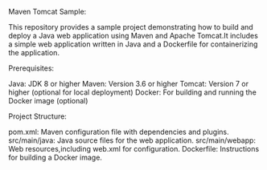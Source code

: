 Maven Tomcat Sample:

This repository provides a sample project demonstrating how to build and deploy a Java web application using Maven and Apache Tomcat.It includes a simple web application written in Java and a Dockerfile for containerizing the application.

Prerequisites:

Java: JDK 8 or higher
Maven: Version 3.6 or higher
Tomcat: Version 7 or higher (optional for local deployment)
Docker: For building and running the Docker image (optional)

Project Structure:

pom.xml: Maven configuration file with dependencies and plugins.
src/main/java: Java source files for the web application.
src/main/webapp: Web resources,including web.xml for configuration.
Dockerfile: Instructions for building a Docker image.
